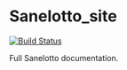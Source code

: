 # Sanelotto_site
<a href='https://semaphoreci.com/vladimir37/sanelotto_site'> <img src='https://semaphoreci.com/api/v1/vladimir37/sanelotto_site/branches/master/shields_badge.svg' alt='Build Status'></a>

Full Sanelotto documentation.
